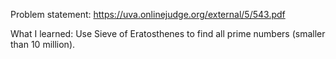 Problem statement: https://uva.onlinejudge.org/external/5/543.pdf  
  
What I learned: Use Sieve of Eratosthenes to find all prime numbers (smaller  
than 10 million).  
